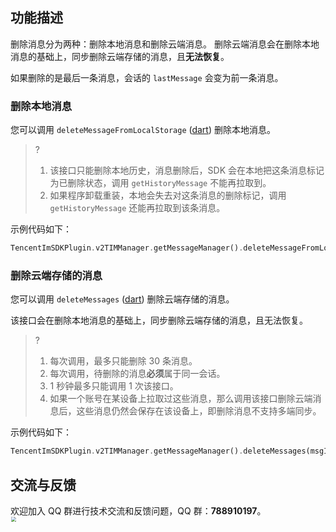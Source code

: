 ## 功能描述
删除消息分为两种：删除本地消息和删除云端消息。
删除云端消息会在删除本地消息的基础上，同步删除云端存储的消息，且**无法恢复**。

如果删除的是最后一条消息，会话的 `lastMessage` 会变为前一条消息。



### 删除本地消息

您可以调用 `deleteMessageFromLocalStorage` ([dart](https://pub.dev/documentation/tencent_im_sdk_plugin_platform_interface/latest/im_flutter_plugin_platform_interface/ImFlutterPlatform/deleteMessageFromLocalStorage.html)) 删除本地消息。

> ?
> 1. 该接口只能删除本地历史，消息删除后，SDK 会在本地把这条消息标记为已删除状态，调用 `getHistoryMessage` 不能再拉取到。
> 2. 如果程序卸载重装，本地会失去对这条消息的删除标记，调用 `getHistoryMessage` 还能再拉取到该条消息。

示例代码如下：


```dart
TencentImSDKPlugin.v2TIMManager.getMessageManager().deleteMessageFromLocalStorage(msgID: "");
```



### 删除云端存储的消息

您可以调用 `deleteMessages` ([dart](https://pub.dev/documentation/tencent_im_sdk_plugin_platform_interface/latest/im_flutter_plugin_platform_interface/ImFlutterPlatform/deleteMessages.html)) 删除云端存储的消息。

该接口会在删除本地消息的基础上，同步删除云端存储的消息，且无法恢复。

> ?
> 1. 每次调用，最多只能删除 30 条消息。
> 2. 每次调用，待删除的消息**必须**属于同一会话。
> 3. 1 秒钟最多只能调用 1 次该接口。
> 4. 如果一个账号在某设备上拉取过这些消息，那么调用该接口删除云端消息后，这些消息仍然会保存在该设备上，即删除消息不支持多端同步。

示例代码如下：


```dart
TencentImSDKPlugin.v2TIMManager.getMessageManager().deleteMessages(msgIDs: ['messageid']);
```

## 交流与反馈

欢迎加入 QQ 群进行技术交流和反馈问题，QQ 群：**788910197**。
<img style="width: 200px; max-width: inherit; zoom: 50%;" src="https://qcloudimg.tencent-cloud.cn/raw/f351a1640d265047db85ffab1cd086a7.png" />

